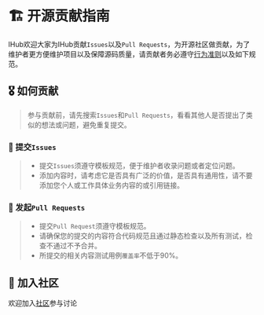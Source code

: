 # 🏗 开源贡献指南

IHub欢迎大家为IHub贡献`Issues`以及`Pull Requests`，为开源社区做贡献，为了维护者更方便维护项目以及保障源码质量，请贡献者务必遵守[行为准则](CODE_OF_CONDUCT.md)以及如下规范。

## 🎖 如何贡献

> 参与贡献前，请先搜索`Issues`和`Pull Requests`，看看其他人是否提出了类似的想法或问题，避免重复提交。

### 💭 提交`Issues`
> * 提交`Issues`须遵守模板规范，便于维护者收录问题或者定位问题。
> * 添加内容时，请考虑它是否具有广泛的价值，是否具有通用性，请不要添加您个人或工作具体业务内容的或引用链接。

### 🎯 发起`Pull Requests`

> * 提交`Pull Request`须遵守模板规范。
> * 请确保您的提交的内容符合代码规范且通过静态检查以及所有测试，检查不通过不予合并。
> * 所提交的相关内容测试用例`覆盖率`不低于90%。

## 💬 加入社区

欢迎加入[社区](https://gitter.im/ihub-pub/community)参与讨论
